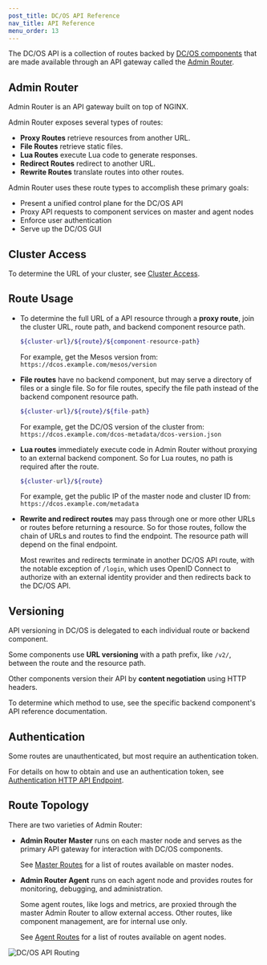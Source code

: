 ```yaml
---
post_title: DC/OS API Reference
nav_title: API Reference
menu_order: 13
---
```


The DC/OS API is a collection of routes backed by [DC/OS components](/docs/1.9/overview/architecture/components/) that are made available through an API gateway called the [Admin Router](/docs/1.9/overview/architecture/components/#admin-router).


## Admin Router

Admin Router is an API gateway built on top of NGINX.

Admin Router exposes several types of routes:

- **Proxy Routes** retrieve resources from another URL.
- **File Routes** retrieve static files.
- **Lua Routes** execute Lua code to generate responses.
- **Redirect Routes** redirect to another URL.
- **Rewrite Routes** translate routes into other routes.

Admin Router uses these route types to accomplish these primary goals:

- Present a unified control plane for the DC/OS API
- Proxy API requests to component services on master and agent nodes
- Enforce user authentication
- Serve up the DC/OS GUI


## Cluster Access

To determine the URL of your cluster, see [Cluster Access](/docs/1.9/api/access/).


## Route Usage

- To determine the full URL of a API resource through a **proxy route**, join the cluster URL, route path, and backend component resource path.

    ```bash
    ${cluster-url}/${route}/${component-resource-path}
    ```

    For example, get the Mesos version from: `https://dcos.example.com/mesos/version`

- **File routes** have no backend component, but may serve a directory of files or a single file. So for file routes, specify the file path instead of the backend component resource path.

    ```bash
    ${cluster-url}/${route}/${file-path}
    ```

    For example, get the DC/OS version of the cluster from: `https://dcos.example.com/dcos-metadata/dcos-version.json`

- **Lua routes** immediately execute code in Admin Router without proxying to an external backend component. So for Lua routes, no path is required after the route.

     ```bash
     ${cluster-url}/${route}
     ```

     For example, get the public IP of the master node and cluster ID from: `https://dcos.example.com/metadata`

- **Rewrite and redirect routes** may pass through one or more other URLs or routes before returning a resource. So for those routes, follow the chain of URLs and routes to find the endpoint. The resource path will depend on the final endpoint.

    Most rewrites and redirects terminate in another DC/OS API route, with the notable exception of `/login`, which uses OpenID Connect to authorize with an external identity provider and then redirects back to the DC/OS API.


## Versioning

API versioning in DC/OS is delegated to each individual route or backend component.

Some components use **URL versioning** with a path prefix, like `/v2/`, between the route and the resource path.

Other components version their API by **content negotiation** using HTTP headers.

To determine which method to use, see the specific backend component's API reference documentation.


## Authentication

Some routes are unauthenticated, but most require an authentication token.

For details on how to obtain and use an authentication token, see [Authentication HTTP API Endpoint](/docs/1.9/id-and-access-mgt/iam-api/).


## Route Topology

There are two varieties of Admin Router:

- **Admin Router Master** runs on each master node and serves as the primary API gateway for interaction with DC/OS components.

  See [Master Routes](/docs/1.9/api/master-routes/) for a list of routes available on master nodes.

- **Admin Router Agent** runs on each agent node and provides routes for monitoring, debugging, and administration.

  Some agent routes, like logs and metrics, are proxied through the master Admin Router to allow external access.
Other routes, like component management, are for internal use only.

  See [Agent Routes](/docs/1.9/api/agent-routes/) for a list of routes available on agent nodes.

![DC/OS API Routing](/docs/1.9/img/dcos-api-routing.png)
